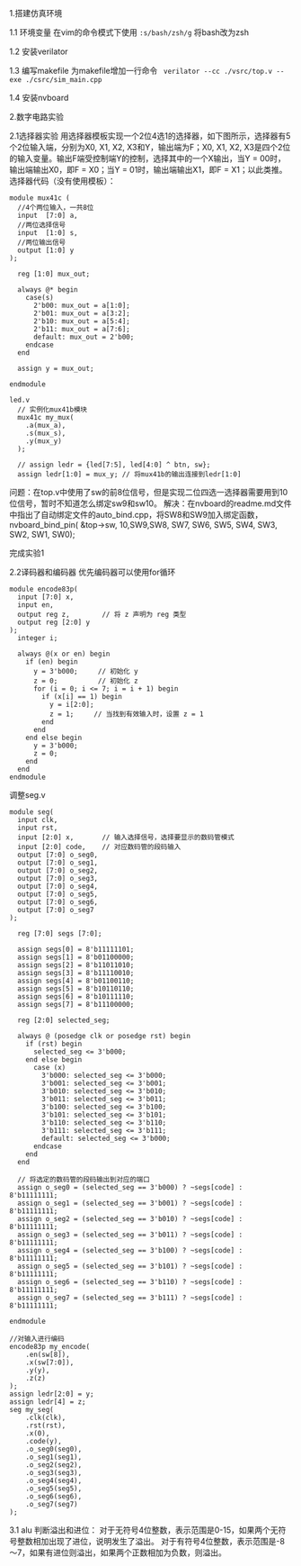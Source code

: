 1.搭建仿真环境

1.1 环境变量
在vim的命令模式下使用
```:s/bash/zsh/g```
将bash改为zsh

1.2 安装verilator

1.3 编写makefile
为makefile增加一行命令
``` verilator --cc ./vsrc/top.v --exe ./csrc/sim_main.cpp```

1.4 安装nvboard


2.数字电路实验

2.1选择器实验
用选择器模板实现一个2位4选1的选择器，如下图所示，选择器有5个2位输入端，分别为X0, X1, X2, X3和Y，输出端为F；X0, X1, X2, X3是四个2位的输入变量。输出F端受控制端Y的控制，选择其中的一个X输出，当Y = 00时，输出端输出X0，即F = X0；当Y = 01时，输出端输出X1，即F = X1；以此类推。
选择器代码（没有使用模板）：
```
module mux41c (
  //4个两位输入，一共8位
  input  [7:0] a,
  //两位选择信号
  input  [1:0] s,
  //两位输出信号
  output [1:0] y
);

  reg [1:0] mux_out;

  always @* begin
    case(s)
      2'b00: mux_out = a[1:0];
      2'b01: mux_out = a[3:2];
      2'b10: mux_out = a[5:4];
      2'b11: mux_out = a[7:6];
      default: mux_out = 2'b00; 
    endcase
  end

  assign y = mux_out;

endmodule
```
```
led.v
  // 实例化mux41b模块
  mux41c my_mux(
    .a(mux_a),
    .s(mux_s),
    .y(mux_y)
  );

  // assign ledr = {led[7:5], led[4:0] ^ btn, sw};
  assign ledr[1:0] = mux_y; // 将mux41b的输出连接到ledr[1:0]
```
问题：在top.v中使用了sw的前8位信号，但是实现二位四选一选择器需要用到10位信号，暂时不知道怎么绑定sw9和sw10。
解决：在nvboard的readme.md文件中指出了自动绑定文件的auto_bind.cpp，将SW8和SW9加入绑定函数，nvboard_bind_pin( &top->sw, 10,SW9,SW8, SW7, SW6, SW5, SW4, SW3, SW2, SW1, SW0);

完成实验1


2.2译码器和编码器
优先编码器可以使用for循环
```
module encode83p(
  input [7:0] x,
  input en,
  output reg z,        // 将 z 声明为 reg 类型
  output reg [2:0] y
);
  integer i;
  
  always @(x or en) begin
    if (en) begin
      y = 3'b000;     // 初始化 y
      z = 0;          // 初始化 z
      for (i = 0; i <= 7; i = i + 1) begin
        if (x[i] == 1) begin
          y = i[2:0];
          z = 1;     // 当找到有效输入时，设置 z = 1
        end
      end
    end else begin
      y = 3'b000;
      z = 0;
    end
  end
endmodule
```
调整seg.v
```
module seg(
  input clk,
  input rst,
  input [2:0] x,       // 输入选择信号，选择要显示的数码管模式
  input [2:0] code,    // 对应数码管的段码输入
  output [7:0] o_seg0, 
  output [7:0] o_seg1, 
  output [7:0] o_seg2, 
  output [7:0] o_seg3, 
  output [7:0] o_seg4,
  output [7:0] o_seg5, 
  output [7:0] o_seg6, 
  output [7:0] o_seg7  
);

  reg [7:0] segs [7:0]; 

  assign segs[0] = 8'b11111101;
  assign segs[1] = 8'b01100000;
  assign segs[2] = 8'b11011010;
  assign segs[3] = 8'b11110010;
  assign segs[4] = 8'b01100110;
  assign segs[5] = 8'b10110110;
  assign segs[6] = 8'b10111110;
  assign segs[7] = 8'b11100000;

  reg [2:0] selected_seg;

  always @ (posedge clk or posedge rst) begin
    if (rst) begin
      selected_seg <= 3'b000;
    end else begin
      case (x)
        3'b000: selected_seg <= 3'b000;
        3'b001: selected_seg <= 3'b001;
        3'b010: selected_seg <= 3'b010;
        3'b011: selected_seg <= 3'b011;
        3'b100: selected_seg <= 3'b100;
        3'b101: selected_seg <= 3'b101;
        3'b110: selected_seg <= 3'b110;
        3'b111: selected_seg <= 3'b111;
        default: selected_seg <= 3'b000; 
      endcase
    end
  end

  // 将选定的数码管的段码输出到对应的端口
  assign o_seg0 = (selected_seg == 3'b000) ? ~segs[code] : 8'b11111111;
  assign o_seg1 = (selected_seg == 3'b001) ? ~segs[code] : 8'b11111111;
  assign o_seg2 = (selected_seg == 3'b010) ? ~segs[code] : 8'b11111111;
  assign o_seg3 = (selected_seg == 3'b011) ? ~segs[code] : 8'b11111111;
  assign o_seg4 = (selected_seg == 3'b100) ? ~segs[code] : 8'b11111111;
  assign o_seg5 = (selected_seg == 3'b101) ? ~segs[code] : 8'b11111111;
  assign o_seg6 = (selected_seg == 3'b110) ? ~segs[code] : 8'b11111111;
  assign o_seg7 = (selected_seg == 3'b111) ? ~segs[code] : 8'b11111111;

endmodule

```
```
//对输入进行编码
encode83p my_encode(
    .en(sw[8]),
    .x(sw[7:0]),
    .y(y),
    .z(z)
);
assign ledr[2:0] = y;
assign ledr[4] = z;
seg my_seg(
    .clk(clk),
    .rst(rst),
    .x(0),
    .code(y),
    .o_seg0(seg0),
    .o_seg1(seg1),
    .o_seg2(seg2),
    .o_seg3(seg3),
    .o_seg4(seg4),
    .o_seg5(seg5),
    .o_seg6(seg6),
    .o_seg7(seg7)
);
```


3.1 alu
判断溢出和进位：
    对于无符号4位整数，表示范围是0-15，如果两个无符号整数相加出现了进位，说明发生了溢出。
    对于有符号4位整数，表示范围是-8～7，如果有进位则溢出，如果两个正数相加为负数，则溢出。




